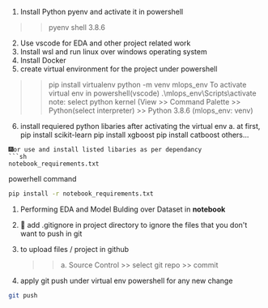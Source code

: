 1. Install Python pyenv and activate it in powershell
>>pyenv shell 3.8.6
2. Use vscode for EDA and other project related work
3. Install wsl and run linux over windows operating system
4. Install Docker 
5. create virtual environment for the project under powershell
>> pip install virtualenv
>> python -m venv mlops_env
To activate virtual env in powershell(vscode)
>>.\mlops_env\Scripts\activate
note: select python kernel  (View >> Command Palette >> Python(select interpreter) >> Python 3.8.6 (mlops_env: venv)
6. install requiered python libaries after activating the virtual env
a. at first, 
pip install scikit-learn
pip install xgboost
pip install catboost
others...
```
🎆or use and install listed libaries as per dependancy 
```sh
notebook_requirements.txt
```
powerhell command
```sh
pip install -r notebook_requirements.txt 
```
1.  Performing EDA and Model Bulding over Dataset in **notebook**
2.  👻 add .gitignore in project directory to ignore the files that you don't want to push in git
    
3.  to upload files / project in github
    >> a. Source Control >> select git repo >> commit
4.  apply git push under virtual env powershell for any new change
```sh
git push
```


